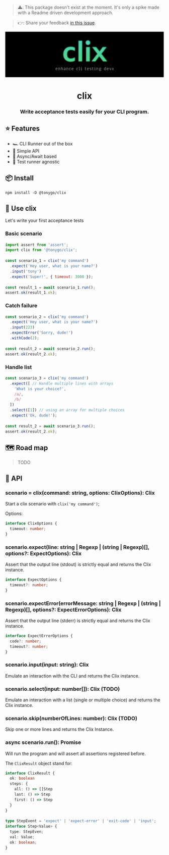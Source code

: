 > ⚠️: This package doesn't exist at the moment. It's only a spike made with a Readme driven development approach.

> 👉: Share your feedback [in this issue](https://github.com/tony-go/clix/issues/1).

<p align="center"><img src="./logo.png" alt="clix logo"/></p>
<h1 align="center">clix</h1>
<h3 align="center">Write acceptance tests easily for your CLI program.</h3>

## ⭐️ Features

- 🏎 CLI Runner out of the box
- 🌈 Simple API 
- 🔄 Async/Await based
- 🌝 Test runner agnostic

## 📦 Install

```
npm install -D @tonygo/clix
```

## 🧰 Use clix

Let's write your first acceptance tests

### Basic scenario
```js
import assert from 'assert';
import clix from '@tonygo/clix';

const scenario_1 = clix('my command')
  .expect('Hey user, what is your name?')
  .input('tony')
  .expect('Super!', { timeout: 3000 });

const result_1 = await scenario_1.run();
assert.ok(result_1.ok);
```

### Catch failure
```js
const scenario_2 = clix('my command')
  .expect('Hey user, what is your name?')
  .input(223)
  .expectError('Sorry, dude!')
  .withCode(2);

const result_2 = await scenario_2.run();
assert.ok(result_2.ok);
```

### Handle list
```js
const scenario_3 = clix('my command')
  .expect([ // Handle multiple lines with arrays
    'What is your choice?',
    /a/,
    /b/
  ])
  .select([1]) // using an array for multiple choices
  .expect('Ok, dude!');

const result_2 = await scenario_3.run();
assert.ok(result_2.ok);
```

## 🗺 Road map

> TODO

## 📖 API

### **scenario = clix(command: string, options: ClixOptions): Clix**

Start a clix scenario with `clix('my command')`;

Options:
```ts
interface ClixOptions {
  timeout: number;
}
```

### **scenario.expect(line: string | Regexp | (string | Regexp)[], options?: ExpectOptions): Clix**

Assert that the output line (stdout) is strictly equal and returns the Clix instance.

```ts
interface ExpectOptions {
  timeout?: number;
}
```

### **scenario.expectError(errorMessage: string | Regexp | (string | Regexp)[], options?: ExpectErrorOptions): Clix**

Assert that the output line (stderr) is strictly equal and returns the Clix instance.

```ts
interface ExpectErrorOptions {
  code?: number;
  timeout?: number;
}
```

### **scenario.input(input: string): Clix**

Emulate an interaction with the CLI and returns the Clix instance.

### **scenario.select(input: number[]): Clix** (TODO)

Emulate an interaction with a list (single or multiple choice) and returns the Clix instance.

### **scenario.skip(numberOfLines: number): Clix** (TODO)

Skip one or more lines and returns the Clix Instance.

### **async scenario.run(): Promise<ClixResult>**

Will run the program and will assert all assertions registered before.

The `ClixResult` object stand for:

```ts
interface ClixResult {
  ok: boolean
  steps: {
    all: () => []Step
    last: () => Step
    first: () => Step
  }
}

type StepEvent = 'expect' | 'expect-error' | 'exit-code' | 'input';
interface Step<Value> {
  type: StepEven;
  val: Value;
  ok: boolean;
}
```


